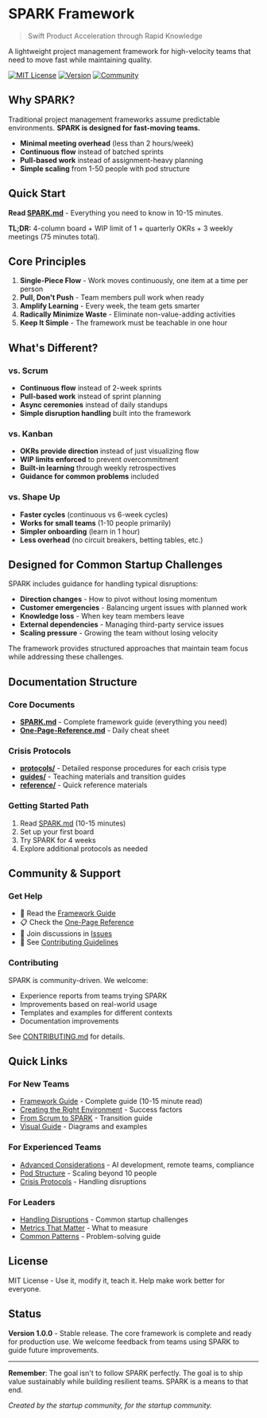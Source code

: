 # SPARK Framework

> Swift Product Acceleration through Rapid Knowledge

A lightweight project management framework for high-velocity teams that need to move fast while maintaining quality.

[![MIT License](https://img.shields.io/badge/License-MIT-blue.svg)](LICENSE)
[![Version](https://img.shields.io/badge/Version-1.0.0-green.svg)](SPARK.md)
[![Community](https://img.shields.io/badge/Community-Welcome-orange.svg)](CONTRIBUTING.md)

## Why SPARK?

Traditional project management frameworks assume predictable environments. **SPARK is designed for fast-moving teams.**

- **Minimal meeting overhead** (less than 2 hours/week)
- **Continuous flow** instead of batched sprints
- **Pull-based work** instead of assignment-heavy planning
- **Simple scaling** from 1-50 people with pod structure

## Quick Start

**Read [SPARK.md](SPARK.md)** - Everything you need to know in 10-15 minutes.

**TL;DR:** 4-column board + WIP limit of 1 + quarterly OKRs + 3 weekly meetings (75 minutes total).

## Core Principles

1. **Single-Piece Flow** - Work moves continuously, one item at a time per person
2. **Pull, Don't Push** - Team members pull work when ready
3. **Amplify Learning** - Every week, the team gets smarter
4. **Radically Minimize Waste** - Eliminate non-value-adding activities
5. **Keep It Simple** - The framework must be teachable in one hour

## What's Different?

### vs. Scrum
- **Continuous flow** instead of 2-week sprints
- **Pull-based work** instead of sprint planning
- **Async ceremonies** instead of daily standups
- **Simple disruption handling** built into the framework

### vs. Kanban
- **OKRs provide direction** instead of just visualizing flow
- **WIP limits enforced** to prevent overcommitment
- **Built-in learning** through weekly retrospectives
- **Guidance for common problems** included

### vs. Shape Up
- **Faster cycles** (continuous vs 6-week cycles)
- **Works for small teams** (1-10 people primarily)
- **Simpler onboarding** (learn in 1 hour)
- **Less overhead** (no circuit breakers, betting tables, etc.)

## Designed for Common Startup Challenges

SPARK includes guidance for handling typical disruptions:

- **Direction changes** - How to pivot without losing momentum
- **Customer emergencies** - Balancing urgent issues with planned work
- **Knowledge loss** - When key team members leave
- **External dependencies** - Managing third-party service issues
- **Scaling pressure** - Growing the team without losing velocity

The framework provides structured approaches that maintain team focus while addressing these challenges.

## Documentation Structure

### Core Documents
- **[SPARK.md](SPARK.md)** - Complete framework guide (everything you need)
- **[One-Page-Reference.md](reference/One-Page-Reference.md)** - Daily cheat sheet

### Crisis Protocols
- **[protocols/](protocols/)** - Detailed response procedures for each crisis type
- **[guides/](guides/)** - Teaching materials and transition guides
- **[reference/](reference/)** - Quick reference materials

### Getting Started Path
1. Read [SPARK.md](SPARK.md) (10-15 minutes)
2. Set up your first board
3. Try SPARK for 4 weeks
4. Explore additional protocols as needed

## Community & Support

### Get Help
- 📖 Read the [Framework Guide](SPARK.md)
- 📋 Check the [One-Page Reference](reference/One-Page-Reference.md)
- 💬 Join discussions in [Issues](../../issues)
- 🤝 See [Contributing Guidelines](CONTRIBUTING.md)

### Contributing
SPARK is community-driven. We welcome:
- Experience reports from teams trying SPARK
- Improvements based on real-world usage
- Templates and examples for different contexts
- Documentation improvements

See [CONTRIBUTING.md](CONTRIBUTING.md) for details.

## Quick Links

### For New Teams
- [Framework Guide](SPARK.md) - Complete guide (10-15 minute read)
- [Creating the Right Environment](guides/Teaching-Guide.md#creating-the-right-environment) - Success factors
- [From Scrum to SPARK](guides/Teaching-Guide.md#from-scrum-to-spark) - Transition guide
- [Visual Guide](guides/Visual-Guide.md) - Diagrams and examples

### For Experienced Teams
- [Advanced Considerations](SPARK.md#advanced-considerations) - AI development, remote teams, compliance
- [Pod Structure](SPARK.md#scaling-beyond-10-people) - Scaling beyond 10 people  
- [Crisis Protocols](protocols/) - Handling disruptions

### For Leaders
- [Handling Disruptions](SPARK.md#handling-disruptions) - Common startup challenges
- [Metrics That Matter](SPARK.md#metrics-that-matter) - What to measure
- [Common Patterns](SPARK.md#common-patterns--solutions) - Problem-solving guide

## License

MIT License - Use it, modify it, teach it. Help make work better for everyone.

## Status

**Version 1.0.0** - Stable release. The core framework is complete and ready for production use. We welcome feedback from teams using SPARK to guide future improvements.

---

**Remember**: The goal isn't to follow SPARK perfectly. The goal is to ship value sustainably while building resilient teams. SPARK is a means to that end.

*Created by the startup community, for the startup community.*